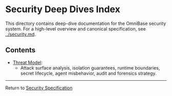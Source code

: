 <!-- === OmniNode:Metadata ===
metadata_version: 0.1.0
protocol_version: 0.1.0
owner: OmniNode Team
copyright: OmniNode Team
schema_version: 0.1.0
name: index.md
version: 1.0.0
uuid: 2f45f519-1ea3-4182-8edb-1d0011bddad3
author: OmniNode Team
created_at: '2025-05-28T12:40:27.130012'
last_modified_at: '1970-01-01T00:00:00Z'
description: Stamped by MarkdownHandler
state_contract: state_contract://default
lifecycle: active
hash: '0000000000000000000000000000000000000000000000000000000000000000'
entrypoint: markdown://index
namespace: markdown://index
meta_type: tool

<!-- === /OmniNode:Metadata === -->
# Security Deep Dives Index

This directory contains deep-dive documentation for the OmniBase security system. For a high-level overview and canonical specification, see [../security.md](../security.md).

## Contents

- [Threat Model](threat_model.md):
  - Attack surface analysis, isolation guarantees, runtime boundaries, secret lifecycle, agent misbehavior, audit and forensics strategy.

---

Return to [Security Specification](../security.md)
